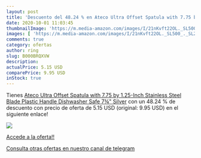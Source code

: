 ```yaml
---
layout: post
title: 'Descuento del 48.24 % en Ateco Ultra Offset Spatula with 7.75 by '
date: 2020-10-01 11:03:45
thumbnailImage: 'https://m.media-amazon.com/images/I/21nKvft22OL._SL500_._SL200_.jpg'
images: [ 'https://m.media-amazon.com/images/I/21nKvft22OL._SL500_._SL200_.jpg' ]
comments: true
category: ofertas
author: ring
slug: B000BRQXVW
description:
actualPrice: 5.15 USD
comparePrice: 9.95 USD
inStock: true
---
```


Tienes [Ateco Ultra Offset Spatula with 7.75 by 1.25-Inch Stainless Steel Blade  Plastic Handle  Dishwasher Safe  7¾"  Silver](https://www.amazon.com/dp/B000BRQXVW/?tag=redken08-20) con un 48.24 % de descuento con precio de oferta de 5.15 USD (original: 9.95 USD) en el siguiente enlace!

[![](https://m.media-amazon.com/images/I/21nKvft22OL._SL500_._SL200_.jpg)](https://www.amazon.com/dp/B000BRQXVW/?tag=redken08-20)

[Accede a la oferta!!](https://www.amazon.com/dp/B000BRQXVW/?tag=redken08-20)

[Consulta otras ofertas en nuestro canal de telegram](https://t.me/s/ofertas25)
